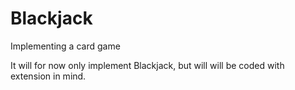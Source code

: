 # Blackjack
Implementing a card game

It will for now only implement Blackjack, but will will be coded with extension in mind.
